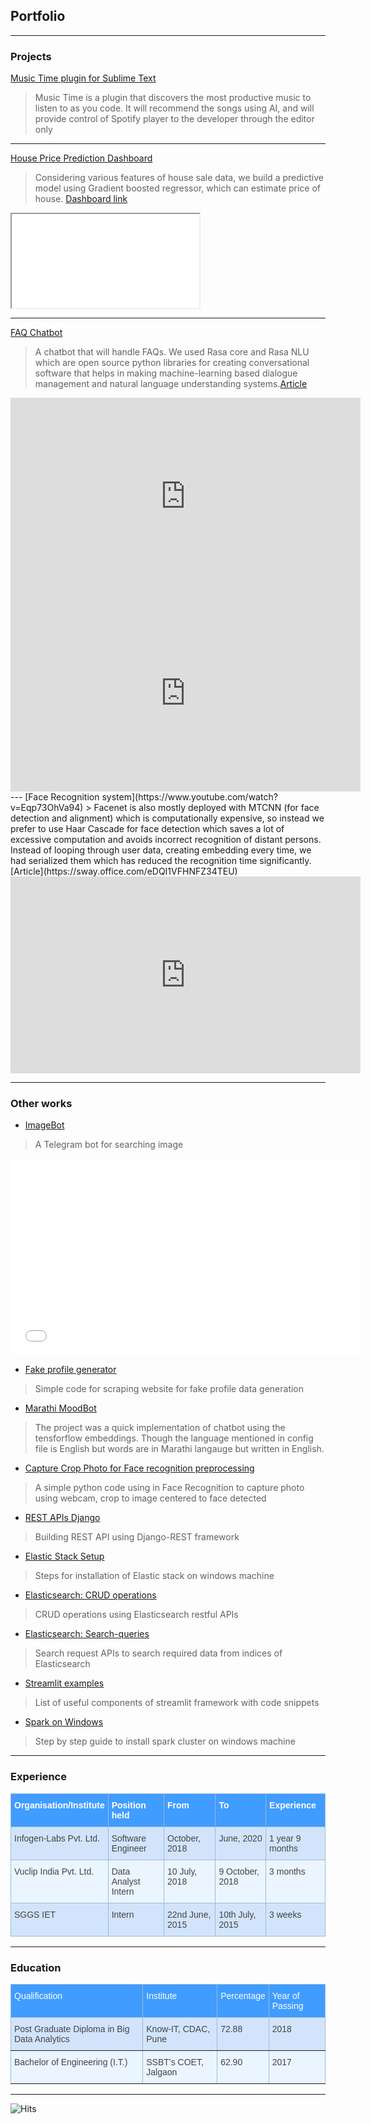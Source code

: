 ## Portfolio

---

### Projects

[Music Time plugin for Sublime Text](https://github.com/swdotcom/swdc-sublime-music-time)
> Music Time is a plugin that discovers the most productive music to listen to as you code. It will recommend the songs using AI, and will provide control of Spotify player to the developer through the editor only

---
[House Price Prediction Dashboard](https://hpp-dash.herokuapp.com/)
> Considering various features of house sale data, we build a predictive model using Gradient boosted regressor, which can estimate price of house.
[Dashboard link](https://hpp-dash.herokuapp.com/)
<iframe src="/images/complete_dash.mp4" frameborder="2" allow="autoplay; encrypted-media" allowfullscreen></iframe>

---
[FAQ Chatbot](https://www.youtube.com/watch?v=q901KMhQrsA)
> A chatbot that will handle FAQs. We used Rasa core and Rasa NLU which are open source python libraries for creating conversational software that helps in making machine-learning based dialogue management and natural language understanding systems.[Article](http://infogen-labs.com/imgs/deep-learning/The_next_generation_chatbot_using_AI.pdf)
<iframe width="560" height="315" src="https://www.youtube.com/embed/q901KMhQrsA" frameborder="0" allow="autoplay; encrypted-media" allowfullscreen></iframe>
<iframe width="560" height="315" src="https://www.youtube.com/embed/Fni_IwS9gDo" frameborder="0" allow="autoplay; encrypted-media" allowfullscreen></iframe>
---
[Face Recognition system](https://www.youtube.com/watch?v=Eqp73OhVa94)
> Facenet is also mostly deployed with MTCNN (for face detection and alignment) which is computationally expensive, so instead we prefer to use Haar Cascade for face detection which saves a lot of excessive computation and avoids incorrect recognition of distant persons. Instead of looping through user data, creating embedding every time, we had serialized them which has reduced the recognition time significantly.[Article](https://sway.office.com/eDQI1VFHNFZ34TEU)
<iframe width="560" height="315" src="https://www.youtube.com/embed/Eqp73OhVa94" frameborder="0" allow="autoplay; encrypted-media" allowfullscreen></iframe>

---
### Other works  

- [ImageBot](https://ajinkz.github.io/imagebot/)
> A Telegram bot for searching image
<iframe width="560" height="315" src="/images/bot.gif" frameborder="0" allow="autoplay; encrypted-media" allowfullscreen></iframe>

- [Fake profile generator](https://ajinkz.github.io/fake-profile-generator/)
> Simple code for scraping website for fake profile data generation

- [Marathi MoodBot](https://ajinkz.github.io/Marathi-MoodBot/)
> The project was a quick implementation of chatbot using the tensforflow embeddings. Though the language mentioned in config file is English but words are in Marathi langauge but written in English.

- [Capture Crop Photo for Face recognition preprocessing](https://ajinkz.github.io/CaptureCropPhoto/)
> A simple python code using in Face Recognition to capture photo using webcam, crop to image centered to face detected

- [REST APIs Django](https://ajinkz.github.io/REST-APIs-Django/)
> Building REST API using Django-REST framework

- [Elastic Stack Setup](https://ajinkz.github.io/Elastic-Stack-Setup/)
> Steps for installation of Elastic stack on windows machine

- [Elasticsearch: CRUD operations](https://ajinkz.github.io/CRUD-operations-Elasticsearch/)
> CRUD operations using Elasticsearch restful APIs

- [Elasticsearch: Search-queries](https://ajinkz.github.io/Elasticsearch-search-queries/)
> Search request APIs to search required data from indices of Elasticsearch

- [Streamlit examples](https://ajinkz.github.io/Streamlit-example/)
> List of useful components of streamlit framework with code snippets

- [Spark on Windows](https://ajinkz.github.io/spark-on-windows-setup/)
> Step by step guide to install spark cluster on windows machine

---
### Experience
<style type="text/css">
.tg  {border-collapse:collapse;border-color:#9ABAD9;border-spacing:0;}
.tg td{background-color:#EBF5FF;border-color:#9ABAD9;border-style:solid;border-width:1px;color:#444;
  font-family:Arial, sans-serif;font-size:14px;overflow:hidden;padding:10px 5px;word-break:normal;}
.tg th{background-color:#409cff;border-color:#9ABAD9;border-style:solid;border-width:1px;color:#fff;
  font-family:Arial, sans-serif;font-size:14px;font-weight:normal;overflow:hidden;padding:10px 5px;word-break:normal;}
.tg .tg-pbhq{font-family:"Trebuchet MS", Helvetica, sans-serif !important;;font-weight:bold;text-align:left;vertical-align:top}
.tg .tg-wz43{background-color:#D2E4FC;font-family:"Trebuchet MS", Helvetica, sans-serif !important;;text-align:left;
  vertical-align:top}
.tg .tg-zef7{font-family:"Trebuchet MS", Helvetica, sans-serif !important;;text-align:left;vertical-align:top}
</style>
<table class="tg">
<thead>
  <tr>
    <th class="tg-pbhq">Organisation/Institute</th>
    <th class="tg-pbhq">Position held</th>
    <th class="tg-pbhq">From</th>
    <th class="tg-pbhq">To</th>
    <th class="tg-pbhq">Experience</th>
  </tr>
</thead>
<tbody>
  <tr>
    <td class="tg-wz43">Infogen-Labs Pvt. Ltd.</td>
    <td class="tg-wz43">Software Engineer</td>
    <td class="tg-wz43">October, 2018</td>
    <td class="tg-wz43">June, 2020</td>
    <td class="tg-wz43">1 year 9 months</td>
  </tr>
  <tr>
    <td class="tg-zef7">Vuclip India Pvt. Ltd.</td>
    <td class="tg-zef7">Data Analyst Intern</td>
    <td class="tg-zef7">10 July, 2018</td>
    <td class="tg-zef7">9 October, 2018</td>
    <td class="tg-zef7">3 months</td>
  </tr>
  <tr>
    <td class="tg-wz43">SGGS IET</td>
    <td class="tg-wz43">Intern</td>
    <td class="tg-wz43">22nd June, 2015</td>
    <td class="tg-wz43">10th July, 2015</td>
    <td class="tg-wz43">3 weeks</td>
  </tr>
</tbody>
</table>

---
### Education
<style type="text/css">
.tg  {border-collapse:collapse;border-color:#9ABAD9;border-spacing:0;}
.tg td{background-color:#EBF5FF;border-color:#9ABAD9;border-style:solid;border-width:1px;color:#444;
  font-family:Arial, sans-serif;font-size:14px;overflow:hidden;padding:10px 5px;word-break:normal;}
.tg th{background-color:#409cff;border-color:#9ABAD9;border-style:solid;border-width:1px;color:#fff;
  font-family:Arial, sans-serif;font-size:14px;font-weight:normal;overflow:hidden;padding:10px 5px;word-break:normal;}
.tg .tg-phtq{background-color:#D2E4FC;border-color:inherit;text-align:left;vertical-align:top}
.tg .tg-0pky{border-color:inherit;text-align:left;vertical-align:top}
</style>
<table class="tg">
<thead>
  <tr>
    <th class="tg-0pky">Qualification</th>
    <th class="tg-0pky">Institute</th>
    <th class="tg-0pky">Percentage</th>
    <th class="tg-0pky">Year of Passing</th>
  </tr>
</thead>
<tbody>
  <tr>
    <td class="tg-phtq">Post Graduate Diploma in Big Data Analytics</td>
    <td class="tg-phtq">Know-IT, CDAC, Pune</td>
    <td class="tg-phtq">72.88</td>
    <td class="tg-phtq">2018</td>
  </tr>
  <tr>
    <td class="tg-0pky">Bachelor of Engineering (I.T.)</td>
    <td class="tg-0pky">SSBT’s COET, Jalgaon</td>
    <td class="tg-0pky">62.90</td>
    <td class="tg-0pky">2017</td>
  </tr>
</tbody>
</table>


---
<img src="https://hitcounter.pythonanywhere.com/count/tag.svg?url=https%3A%2F%2Fgithub.com%2FAjinkz%2Fajinkz.github.io%2Fhit-counter" alt="Hits">

